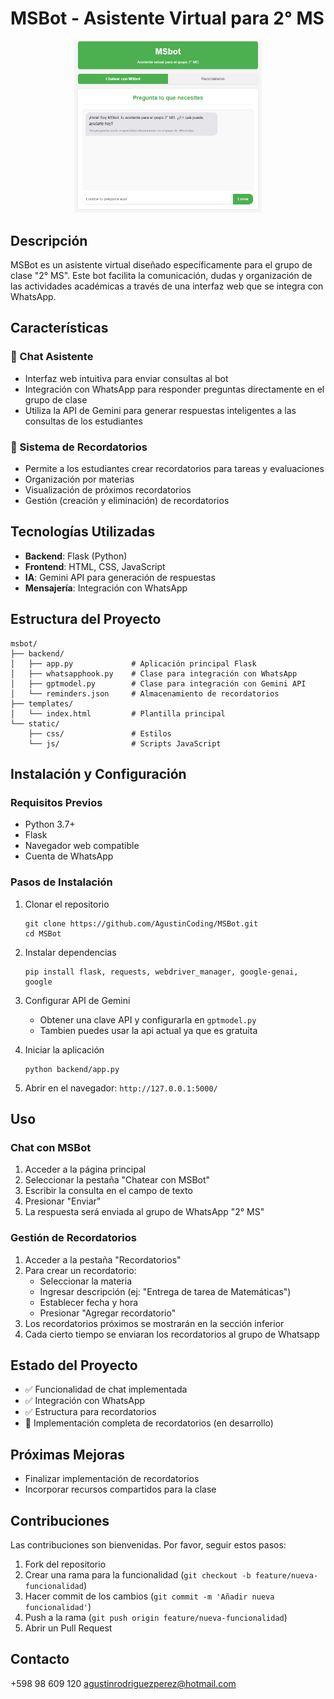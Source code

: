 # MSBot - Asistente Virtual para 2° MS

<p align="center">
  <img src="Static/imgs/img.png" alt="MSBot Logo" width="300">
</p>

## Descripción
MSBot es un asistente virtual diseñado específicamente para el grupo de clase "2° MS". Este bot facilita la comunicación, dudas y organización de las actividades académicas a través de una interfaz web que se integra con WhatsApp.

## Características

### 🤖 Chat Asistente
- Interfaz web intuitiva para enviar consultas al bot
- Integración con WhatsApp para responder preguntas directamente en el grupo de clase
- Utiliza la API de Gemini para generar respuestas inteligentes a las consultas de los estudiantes

### 📅 Sistema de Recordatorios
- Permite a los estudiantes crear recordatorios para tareas y evaluaciones
- Organización por materias
- Visualización de próximos recordatorios
- Gestión (creación y eliminación) de recordatorios

## Tecnologías Utilizadas
- **Backend**: Flask (Python)
- **Frontend**: HTML, CSS, JavaScript
- **IA**: Gemini API para generación de respuestas
- **Mensajería**: Integración con WhatsApp

## Estructura del Proyecto
```
msbot/
├── backend/
│   ├── app.py             # Aplicación principal Flask
│   ├── whatsapphook.py    # Clase para integración con WhatsApp
│   ├── gptmodel.py        # Clase para integración con Gemini API
│   └── reminders.json     # Almacenamiento de recordatorios
├── templates/
│   └── index.html         # Plantilla principal
└── static/
    ├── css/               # Estilos
    └── js/                # Scripts JavaScript
```

## Instalación y Configuración

### Requisitos Previos
- Python 3.7+
- Flask
- Navegador web compatible
- Cuenta de WhatsApp

### Pasos de Instalación
1. Clonar el repositorio
   ```
   git clone https://github.com/AgustinCoding/MSBot.git
   cd MSBot
   ```

2. Instalar dependencias
   ```
   pip install flask, requests, webdriver_manager, google-genai, google
   ```

3. Configurar API de Gemini
   - Obtener una clave API y configurarla en `gptmodel.py`
   - Tambien puedes usar la api actual ya que es gratuita

4. Iniciar la aplicación
   ```
   python backend/app.py
   ```

5. Abrir en el navegador: `http://127.0.0.1:5000/`

## Uso

### Chat con MSBot
1. Acceder a la página principal
2. Seleccionar la pestaña "Chatear con MSBot"
3. Escribir la consulta en el campo de texto
4. Presionar "Enviar"
5. La respuesta será enviada al grupo de WhatsApp "2° MS"

### Gestión de Recordatorios
1. Acceder a la pestaña "Recordatorios"
2. Para crear un recordatorio:
   - Seleccionar la materia
   - Ingresar descripción (ej: "Entrega de tarea de Matemáticas")
   - Establecer fecha y hora
   - Presionar "Agregar recordatorio"
3. Los recordatorios próximos se mostrarán en la sección inferior
4. Cada cierto tiempo se enviaran los recordatorios al grupo de Whatsapp

## Estado del Proyecto
- ✅ Funcionalidad de chat implementada
- ✅ Integración con WhatsApp
- ✅ Estructura para recordatorios
- 🔄 Implementación completa de recordatorios (en desarrollo)

## Próximas Mejoras
- Finalizar implementación de recordatorios
- Incorporar recursos compartidos para la clase

## Contribuciones
Las contribuciones son bienvenidas. Por favor, seguir estos pasos:
1. Fork del repositorio
2. Crear una rama para la funcionalidad (`git checkout -b feature/nueva-funcionalidad`)
3. Hacer commit de los cambios (`git commit -m 'Añadir nueva funcionalidad'`)
4. Push a la rama (`git push origin feature/nueva-funcionalidad`)
5. Abrir un Pull Request


## Contacto
+598 98 609 120
agustinrodriguezperez@hotmail.com
